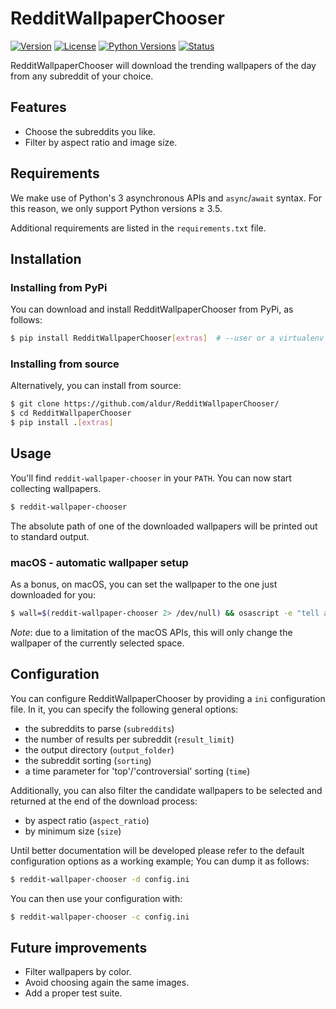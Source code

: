 # RedditWallpaperChooser

[![Version](https://img.shields.io/pypi/v/RedditWallpaperChooser.svg)](https://pypi.python.org/pypi/RedditWallpaperChooser)
[![License](https://img.shields.io/pypi/l/RedditWallpaperChooser.svg)](https://pypi.python.org/pypi/RedditWallpaperChooser)
[![Python Versions](https://img.shields.io/pypi/pyversions/RedditWallpaperChooser.svg)](https://pypi.python.org/pypi/RedditWallpaperChooser)
[![Status](https://img.shields.io/pypi/status/RedditWallpaperChooser.svg)](https://pypi.python.org/pypi/RedditWallpaperChooser)

RedditWallpaperChooser will download the trending wallpapers of the day from any subreddit of your choice.

## Features

* Choose the subreddits you like.
* Filter by aspect ratio and image size.

## Requirements

We make use of Python's 3 asynchronous APIs and `async`/`await` syntax.
For this reason, we only support Python versions ≥ 3.5.

Additional requirements are listed in the `requirements.txt` file.

## Installation

### Installing from PyPi

You can download and install RedditWallpaperChooser from PyPi, as follows:

```bash
$ pip install RedditWallpaperChooser[extras]  # --user or a virtualenv may be your friends
```

### Installing from source

Alternatively, you can install from source:

```bash
$ git clone https://github.com/aldur/RedditWallpaperChooser/
$ cd RedditWallpaperChooser
$ pip install .[extras]
```

## Usage

You'll find `reddit-wallpaper-chooser` in your `PATH`. You can now start collecting wallpapers.

```bash
$ reddit-wallpaper-chooser
```

The absolute path of one of the downloaded wallpapers will be printed out to standard output.

### macOS - automatic wallpaper setup

As a bonus, on macOS, you can set the wallpaper to the one just downloaded for you:

```bash
$ wall=$(reddit-wallpaper-chooser 2> /dev/null) && osascript -e "tell application \"Finder\" to set desktop picture to POSIX file \"$wall\""
```

_Note_: due to a limitation of the macOS APIs, this will only change the wallpaper of the currently selected space.

## Configuration

You can configure RedditWallpaperChooser by providing a `ini` configuration file.
In it, you can specify the following general options:

- the subreddits to parse (`subreddits`)
- the number of results per subreddit (`result_limit`)
- the output directory (`output_folder`)
- the subreddit sorting (`sorting`)
- a time parameter for 'top'/'controversial' sorting (`time`)

Additionally, you can also filter the candidate wallpapers to be selected and returned at the end of the download process:

- by aspect ratio (`aspect_ratio`)
- by minimum size (`size`)

Until better documentation will be developed please refer to the default configuration options as a working example;
You can dump it as follows:

```bash
$ reddit-wallpaper-chooser -d config.ini
```

You can then use your configuration with:

```bash
$ reddit-wallpaper-chooser -c config.ini
```

## Future improvements

- Filter wallpapers by color.
- Avoid choosing again the same images.
- Add a proper test suite.

